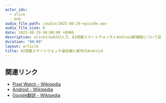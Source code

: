 ```yaml
---
actor_ids:
  - alice
  - bob
audio_file_path: /audio/2025-08-29-episode.wav
audio_file_size: 0
date: 2025-08-29 00:00:00 +0900
description: aliceとbobの2人で、AI搭載スマートウォッチとAndroid新機能について話しました。
duration: "00:00"
layout: article
title: AI搭載スマートウォッチ最前線と新世代Android
---
```


## 関連リンク

- [Pixel Watch - Wikipedia](https://ja.wikipedia.org/wiki/Pixel_Watch)
- [Android - Wikipedia](https://ja.wikipedia.org/wiki/Android)
- [Google翻訳 - Wikipedia](https://ja.wikipedia.org/wiki/Google%E7%BF%BB%E8%A8%B3)